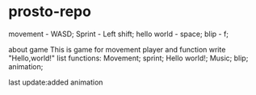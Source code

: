 # prosto-repo
 
movement - WASD;
Sprint - Left shift;
hello world - space;
blip - f;

about game
This is game for movement player and function write "Hello,world!"
list functions:
    Movement;
    sprint;
    Hello world!;
    Music;
    blip;
    animation;

last update:added animation